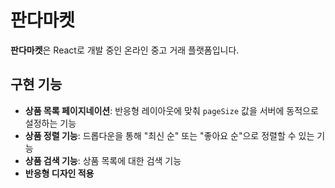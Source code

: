 # 판다마켓

**판다마켓**은 React로 개발 중인 온라인 중고 거래 플랫폼입니다.

## 구현 기능

- **상품 목록 페이지네이션**: 반응형 레이아웃에 맞춰 `pageSize` 값을 서버에 동적으로 설정하는 기능
- **상품 정렬 기능**: 드롭다운을 통해 "최신 순" 또는 "좋아요 순"으로 정렬할 수 있는 기능
- **상품 검색 기능**: 상품 목록에 대한 검색 기능
- **반응형 디자인 적용**
